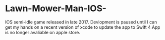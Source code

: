 # Lawn-Mower-Man-IOS-

IOS semi-idle game released in late 2017. Devlopment is paused until I can get my hands on a recent version of xcode to update the app to Swift 4
App is no longer avaliable on apple store.
